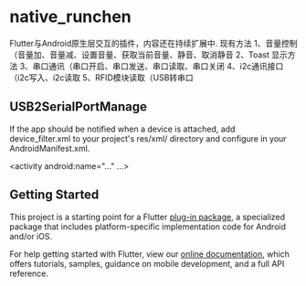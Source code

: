 # native_runchen

Flutter与Android原生层交互的插件，内容还在持续扩展中.
现有方法 1、音量控制（音量加、音量减、设置音量、获取当前音量、静音、取消静音
        2、Toast 显示方法
        3、串口通讯（串口开启、串口发送、串口读取、串口关闭
        4、i2c通讯接口（i2c写入、i2c读取
        5、RFID模块读取（USB转串口
## USB2SerialPortManage
If the app should be notified when a device is attached, add device_filter.xml to your project's res/xml/ directory and configure in your AndroidManifest.xml.

<activity
    android:name="..."
    ...>
    <intent-filter>
        <action android:name="android.hardware.usb.action.USB_DEVICE_ATTACHED" />
    </intent-filter>
    <meta-data
        android:name="android.hardware.usb.action.USB_DEVICE_ATTACHED"
        android:resource="@xml/device_filter" />
</activity>



## Getting Started

This project is a starting point for a Flutter
[plug-in package](https://flutter.dev/developing-packages/),
a specialized package that includes platform-specific implementation code for
Android and/or iOS.

For help getting started with Flutter, view our
[online documentation](https://flutter.dev/docs), which offers tutorials,
samples, guidance on mobile development, and a full API reference.

